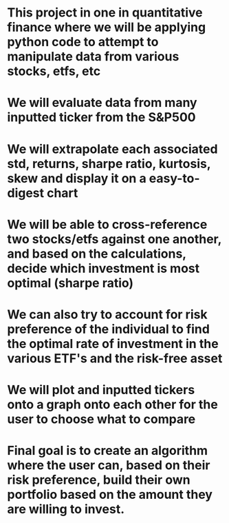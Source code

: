 # This project in one in quantitative finance where we will be applying python code to attempt to manipulate data from various stocks, etfs, etc

# We will evaluate data from many inputted ticker from the S&P500

# We will extrapolate each associated std, returns, sharpe ratio, kurtosis, skew and display it on a easy-to-digest chart

# We will be able to cross-reference two stocks/etfs against one another, and based on the calculations, decide which investment is most optimal (sharpe ratio)

# We can also try to account for risk preference of the individual to find the optimal rate of investment in the various ETF's and the risk-free asset

# We will plot and inputted tickers onto a graph onto each other for the user to choose what to compare

# Final goal is to create an algorithm where the user can, based on their risk preference, build their own portfolio based on the amount they are willing to invest. 
